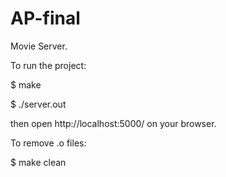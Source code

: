 # AP-final
Movie Server.

To run the project:

$ make

$ ./server.out

then open http://localhost:5000/ on your browser.

To remove .o files:

$ make clean
